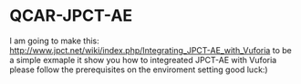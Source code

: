 QCAR-JPCT-AE
============
I am going to make this:
http://www.jpct.net/wiki/index.php/Integrating_JPCT-AE_with_Vuforia
to be a simple exmaple 
it show you how to integreated JPCT-AE with Vuforia
please follow the prerequisites on the enviroment setting
good luck:)
